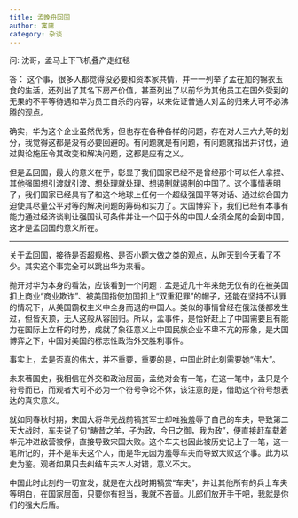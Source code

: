 ```yaml
---
title: 孟晚舟回国
author: 寓庸
category: 杂谈
---
```

问:
沈哥，孟马上下飞机叠产走红毯       

答：
这个事，很多人都觉得没必要和资本家共情，并一一列举了孟在加的锦衣玉食的生活，还列出了其名下房产价值，甚至列出了以前华为其他员工在国外受到的无果的不平等待遇和华为员工自杀的内容，以来佐证普通人对孟的归来大可不必沸腾的观点。  

确实，华为这个企业虽然优秀，但也存在各种各样的问题，存在对人三六九等的划分，我觉得这都是没有必要回避的。有问题就是有问题，有问题就指出并讨伐，通过舆论施压令其改变和解决问题，这都是应有之义。  

但是孟回国，最大的意义在于，彰显了我们国家已经不是曾经那个可以任人拿捏、其他强国想引渡就引渡、想处理就处理、想遏制就遏制的中国了。这个事情表明了，我们国家已经具有了和这个地球上任何一个超级强国平等对话、通过综合国力迫使其尽量公平对等的解决问题的筹码和实力了。大国博弈下，我们已经有本事有能力通过经济谈判让强国认可条件并让一个囚于外的中国人全须全尾的会到中国，这才是孟回国的意义所在。

---
关于孟回国，接待是否超规格、是否小题大做之类的观点，从昨天到今天看了不少。其实这个事完全可以跳出华为来看。

抛开对华为本身的看法，应该看到一个问题：孟是近几十年来绝无仅有的在被美国扣上商业“商业欺诈”、被美国指使加国扣上“双重犯罪”的帽子，还能在坚持不认罪的情况下，从美国霸权主义中全身而退的中国人。类似的事情曾经在俄法倭都发生过，但皆灭顶，无人这般从容回归。所以，孟事件，是恰好赶上了中国需要且有能力在国际上立杆的时势，成就了象征意义上中国民族企业不卑不亢的形象，是大国博弈之下，中国对美国的标志性政治外交胜利事件。

 事实上，孟是否真的伟大，并不重要，重要的是，中国此时此刻需要她“伟大”。

 未来著国史，我相信在外交和政治层面，孟绝对会有一笔，在这一笔中，孟只是个符号而已，而观者大可不必为一个符号争论不休，该注意的是，借助这个符号想表达的真实意义。

 就如同春秋时期，宋国大将华元战前犒赏军士却唯独羞辱了自己的车夫，导致第二天大战时，车夫说了句“畴昔之羊，子为政，今日之御，我为政”，便直接赶车载着华元冲进敌营被俘，直接导致宋国大败。这个车夫也因此被历史记上了一笔，这一笔所记的，并不是车夫这个人，而是华元因为羞辱车夫而导致大败这个事。此为以史为鉴。观者如果只去纠结车夫本人对错，意义不大。

 中国此时此刻的一切宣发，就是在大战时期犒赏“车夫”，并让其他所有的兵士车夫等明白，在国家层面，只要你有担当，我就不吝啬。儿郎们放开手干吧，我就是你们的强大后盾。
